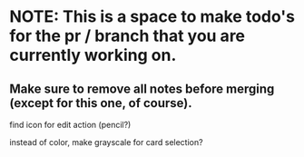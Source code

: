 # NOTE: This is a space to make todo's for the pr / branch that you are currently working on. 
Make sure to remove all notes before merging (except for this one, of course).
----------------------------------------------------------------------------------------------------
find icon for edit action (pencil?)

instead of color, make grayscale for card selection?
